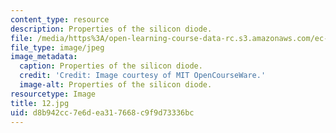 ```yaml
---
content_type: resource
description: Properties of the silicon diode.
file: /media/https%3A/open-learning-course-data-rc.s3.amazonaws.com/ec-s06-practical-electronics-fall-2004/d8b942cc7e6dea317668c9f9d73336bc_12.jpg
file_type: image/jpeg
image_metadata:
  caption: Properties of the silicon diode.
  credit: 'Credit: Image courtesy of MIT OpenCourseWare.'
  image-alt: Properties of the silicon diode.
resourcetype: Image
title: 12.jpg
uid: d8b942cc-7e6d-ea31-7668-c9f9d73336bc
---
```


